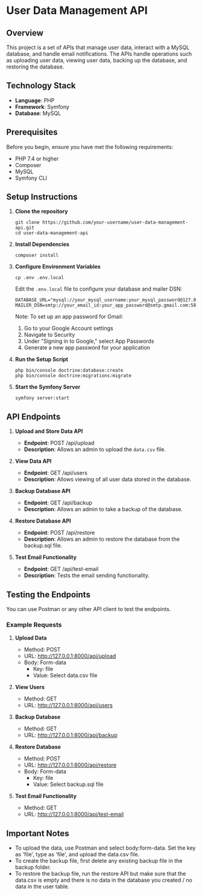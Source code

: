 # User Data Management API

## Overview

This project is a set of APIs that manage user data, interact with a MySQL database, and handle email notifications. The APIs handle operations such as uploading user data, viewing user data, backing up the database, and restoring the database.

## Technology Stack

- **Language**: PHP
- **Framework**: Symfony
- **Database**: MySQL

## Prerequisites

Before you begin, ensure you have met the following requirements:

- PHP 7.4 or higher
- Composer
- MySQL
- Symfony CLI

## Setup Instructions

1. **Clone the repository**

   ```
   git clone https://github.com/your-username/user-data-management-api.git
   cd user-data-management-api
   ```

2. **Install Dependencies**

   ```
   composer install
   ```

3. **Configure Environment Variables**

   ```
   cp .env .env.local
   ```

   Edit the `.env.local` file to configure your database and mailer DSN:

   ```
   DATABASE_URL="mysql://your_mysql_username:your_mysql_password@127.0.0.1:3306/user_management"
   MAILER_DSN=smtp://your_email_id:your_app_password@smtp.gmail.com:587
   ```

   Note: To set up an app password for Gmail:

   1. Go to your Google Account settings
   2. Navigate to Security
   3. Under "Signing in to Google," select App Passwords
   4. Generate a new app password for your application

4. **Run the Setup Script**

   ```
   php bin/console doctrine:database:create
   php bin/console doctrine:migrations:migrate
   ```

5. **Start the Symfony Server**
   ```
   symfony server:start
   ```

## API Endpoints

1. **Upload and Store Data API**

   - **Endpoint**: POST /api/upload
   - **Description**: Allows an admin to upload the `data.csv` file.

2. **View Data API**

   - **Endpoint**: GET /api/users
   - **Description**: Allows viewing of all user data stored in the database.

3. **Backup Database API**

   - **Endpoint**: GET /api/backup
   - **Description**: Allows an admin to take a backup of the database.

4. **Restore Database API**

   - **Endpoint**: POST /api/restore
   - **Description**: Allows an admin to restore the database from the backup.sql file.

5. **Test Email Functionality**
   - **Endpoint**: GET /api/test-email
   - **Description**: Tests the email sending functionality.

## Testing the Endpoints

You can use Postman or any other API client to test the endpoints.

### Example Requests

1. **Upload Data**

   - Method: POST
   - URL: http://127.0.0.1:8000/api/upload
   - Body: Form-data
     - Key: file
     - Value: Select data.csv file

2. **View Users**

   - Method: GET
   - URL: http://127.0.0.1:8000/api/users

3. **Backup Database**

   - Method: GET
   - URL: http://127.0.0.1:8000/api/backup

4. **Restore Database**

   - Method: POST
   - URL: http://127.0.0.1:8000/api/restore
   - Body: Form-data
     - Key: file
     - Value: Select backup.sql file

5. **Test Email Functionality**
   - Method: GET
   - URL: http://127.0.0.1:8000/api/test-email

## Important Notes

- To upload the data, use Postman and select body:form-data. Set the key as 'file', type as 'file', and upload the data.csv file.
- To create the backup file, first delete any existing backup file in the backup folder.
- To restore the backup file, run the restore API but make sure that the data.csv is empty and there is no data in the database you created / no data in the user table.
